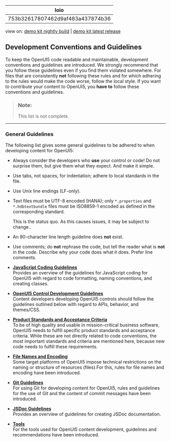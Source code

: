 <!-- loio753b32617807462d9af483a437874b36 -->

| loio |
| -----|
| 753b32617807462d9af483a437874b36 |

<div id="loio">

view on: [demo kit nightly build](https://openui5nightly.hana.ondemand.com/#/topic/753b32617807462d9af483a437874b36) | [demo kit latest release](https://openui5.hana.ondemand.com/#/topic/753b32617807462d9af483a437874b36)</div>

## Development Conventions and Guidelines

To keep the OpenUI5 code readable and maintainable, development conventions and guidelines are introduced. We strongly recommend that you follow these guidelines even if you find them violated somewhere. For files that are consistently **not** following these rules and for which adhering to the rules would make the code worse, follow the local style. If you want to contribute your content to OpenUI5, you **have to** follow these conventions and guidelines.

> ### Note:  
> This list is not complete.

***

### General Guidelines

The following list gives some general guidelines to be adhered to when developing content for OpenUI5:

-   Always consider the developers who **use** your control or code! Do not surprise them, but give them what they expect. And make it simple.

-   Use tabs, not spaces, for indentation; adhere to local standards in the file.

-   Use Unix line endings \(LF-only\).

-   Text files must be UTF-8 encoded \(HANA\); only `*.properties` and `*.hdbtextbundle` files must be ISO8859-1 encoded as defined in the corresponding standard.

    This is the status quo. As this causes issues, it may be subject to change..

-   An 80-character line length guideline does **not** exist.

-   Use comments; do **not** rephrase the code, but tell the reader what is **not** in the code. Describe why your code does what it does. Prefer line comments.


-   **[JavaScript Coding Guidelines](JavaScript_Coding_Guidelines_eded636.md "Provides an overview of the guidelines for JavaScript coding for OpenUI5 with regard to code
		formatting, naming conventions, and creating classes.")**  
Provides an overview of the guidelines for JavaScript coding for OpenUI5 with regard to code formatting, naming conventions, and creating classes.
-   **[OpenUI5 Control Development Guidelines](OpenUI5_Control_Development_Guidelines_4549da6.md "Content developers developing OpenUI5 controls should follow the guidelines outlined
		below with regard to APIs, behavior, and themes/CSS.")**  
Content developers developing OpenUI5 controls should follow the guidelines outlined below with regard to APIs, behavior, and themes/CSS.
-   **[Product Standards and Acceptance Criteria](Product_Standards_and_Acceptance_Criteria_bafc686.md "To be of high quality and usable in mission-critical business software, OpenUI5 needs to
		fulfill specific product standards and acceptance criteria. While these are not directly
		related to code conventions, the most important standards and criteria are mentioned here,
		because new code needs to fulfill these requirements.")**  
To be of high quality and usable in mission-critical business software, OpenUI5 needs to fulfill specific product standards and acceptance criteria. While these are not directly related to code conventions, the most important standards and criteria are mentioned here, because new code needs to fulfill these requirements.
-   **[File Names and Encoding](File_Names_and_Encoding_104135d.md "Some target platforms of OpenUI5 impose technical restrictions on the naming or structure
		of resources (files).For this, rules for file names and encoding have been
		introduced.")**  
Some target platforms of OpenUI5 impose technical restrictions on the naming or structure of resources \(files\).For this, rules for file names and encoding have been introduced.
-   **[Git Guidelines](Git_Guidelines_b2f5639.md "For using Git for developing content for OpenUI5, rules and guidelines for the use of Git
		and the content of commit messages have been introduced.")**  
For using Git for developing content for OpenUI5, rules and guidelines for the use of Git and the content of commit messages have been introduced.
-   **[JSDoc Guidelines](JSDoc_Guidelines_eeaa5de.md "Provides an overview of guidelines for creating JSDoc documentation. ")**  
Provides an overview of guidelines for creating JSDoc documentation.
-   **[Tools](Tools_41de83f.md "For the tools used for OpenUI5 content development, guidelines and recommendations have
		been introduced.")**  
For the tools used for OpenUI5 content development, guidelines and recommendations have been introduced.

